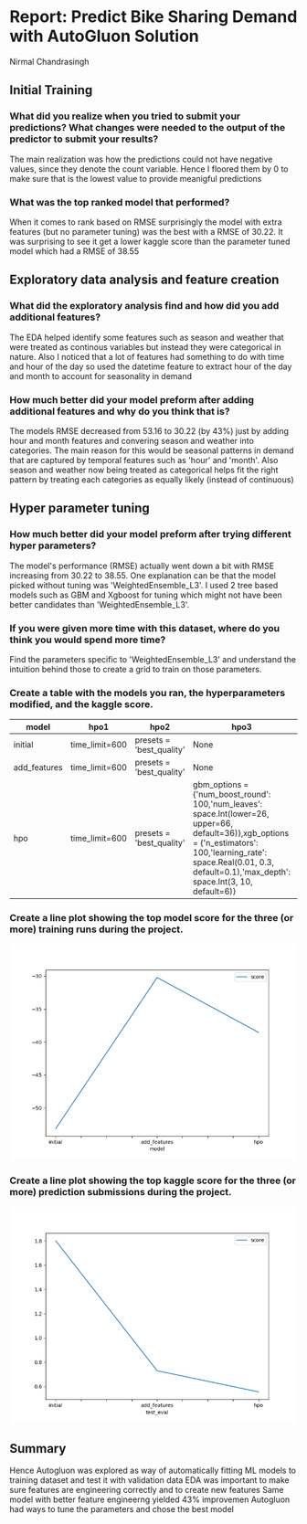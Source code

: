 # Report: Predict Bike Sharing Demand with AutoGluon Solution
Nirmal Chandrasingh

## Initial Training
### What did you realize when you tried to submit your predictions? What changes were needed to the output of the predictor to submit your results?
The main realization was how the predictions could not have negative values, since they denote the count variable. Hence I floored them by 0 to make sure that is the lowest value to provide meanigful predictions

### What was the top ranked model that performed?
When it comes to rank based on RMSE surprisingly the model with extra features (but no parameter tuning) was the best with a RMSE of 30.22. It was surprising to see it get a lower kaggle score than the parameter tuned model which had a RMSE of 38.55

## Exploratory data analysis and feature creation
### What did the exploratory analysis find and how did you add additional features?
The EDA helped identify some features such as season and weather that were treated as continous variables but instead they were categorical in nature. Also I noticed that a lot of features had something to do with time and hour of the day so used the datetime feature to extract hour of the day and month to account for seasonality in demand

### How much better did your model preform after adding additional features and why do you think that is?
The models RMSE decreased from 53.16 to 30.22 (by 43%) just by adding hour and month features and convering season and weather into categories. The main reason for this would be seasonal patterns in demand that are captured by temporal features such as 'hour' and 'month'. Also season and weather now being treated as categorical helps fit the right pattern by treating each categories as equally likely (instead of continuous) 

## Hyper parameter tuning
### How much better did your model preform after trying different hyper parameters?
The model's performance (RMSE) actually went down a bit with RMSE increasing from 30.22 to 38.55. One explanation can be that the model picked without tuning was 'WeightedEnsemble_L3'. I used 2 tree based models such as GBM and Xgboost for tuning which might not have been better candidates than 'WeightedEnsemble_L3'.  

### If you were given more time with this dataset, where do you think you would spend more time?
Find the parameters specific to 'WeightedEnsemble_L3' and understand the intuition behind those to create a grid to train on those parameters.

### Create a table with the models you ran, the hyperparameters modified, and the kaggle score.
|model|hpo1|hpo2|hpo3|score|
|--|--|--|--|--|
|initial|time_limit=600|presets = 'best_quality'|None|1.80139|
|add_features|time_limit=600|presets = 'best_quality'|None|0.72901|
|hpo|time_limit=600|presets = 'best_quality'|gbm_options = {'num_boost_round': 100,'num_leaves': space.Int(lower=26, upper=66, default=36)},xgb_options = {'n_estimators': 100,'learning_rate': space.Real(0.01, 0.3, default=0.1),'max_depth': space.Int(3, 10, default=6)}|0.55446|

### Create a line plot showing the top model score for the three (or more) training runs during the project.



![model_train_score.png](model_train_score.png)

### Create a line plot showing the top kaggle score for the three (or more) prediction submissions during the project.



![model_test_score.png](model_test_score.png)

## Summary
Hence Autogluon was explored as way of automatically fitting ML models to training dataset and test it with validation data
EDA was important to make sure features are engineering correctly and to create new features
Same model with better feature engineerng yielded 43% improvemen
Autogluon had ways to tune the parameters and chose the best model
